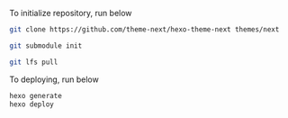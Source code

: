 

To initialize repository, run below
```bash
git clone https://github.com/theme-next/hexo-theme-next themes/next

git submodule init

git lfs pull
```

To deploying, run below

```bash
hexo generate
hexo deploy
```
